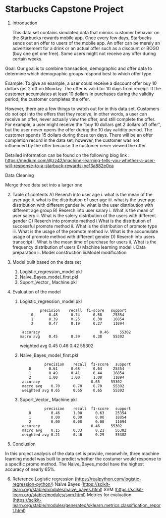# Starbucks Capstone Project
 
 1. Introduction

    This data set contains simulated data that mimics customer behavior on the Starbucks rewards mobile app. Once every few days, Starbucks sends out an offer to users of the mobile app. An offer can be merely an advertisement for a drink or an actual offer such as a discount or BOGO (buy one get one free). Some users might not receive any offer during certain weeks.

Goal:
Our goal is to combine transaction, demographic and offer data to determine which demographic groups respond best to which offer type. 


Example: 
To give an example, a user could receive a discount offer buy 10 dollars get 2 off on Monday. The offer is valid for 10 days from receipt. If the customer accumulates at least 10 dollars in purchases during the validity period, the customer completes the offer.

However, there are a few things to watch out for in this data set. Customers do not opt into the offers that they receive; in other words, a user can receive an offer, never actually view the offer, and still complete the offer. For example, a user might receive the "buy 10 dollars get 2 dollars off offer", but the user never opens the offer during the 10 day validity period. The customer spends 15 dollars during those ten days. There will be an offer completion record in the data set; however, the customer was not influenced by the offer because the customer never viewed the offer.

Detailed information can be found on the following blog link :
https://medium.com/@zz42/machine-learning-tells-you-whether-a-user-will-response-to-a-starbuck-rewards-be13a882e0ca

Data Cleaning 

Merge three data set into a larger one

2. Table of contents 
        A) Reserch into user age
            i. what is the mean of the user age
            ii. what is the distribution of user age
            iii. what is the user age distribution with different gender
            iv. what is the user distribution with different age group
        B) Reserch into user salary
            i. What is the mean of user salery
            ii. What is the salery distribution of the users with different gender
        C) Reserch into promote method
            i.What is the distribution of successful promote method
            ii. What is the distribution of promote type
            iii. What is the usage of the promote method
            iv. What is the accumulate usage of promote method with different gender
        D) Reserch into users transcript
            i. What is the mean time of purchase for users
            ii. What is the frequency distribution of users
    6) Machine learning model
            i. Data preparation
            ii. Model construction
            iii.Model modification

3. Model built based on the data set
    1) Logistic_regression_model.pkl
    2) Naive_Bayes_model_first.pkl
    3) Suport_Vector_ Machine.pkl
    
4. Evaluation of the model
    1) Logistic_regression_model.pkl
    
                    precision    recall  f1-score   support
                0       0.48      0.74      0.58     25354
                1       0.39      0.25      0.30     18854
                2       0.47      0.19      0.27     11094

            accuracy                           0.46     55302
           macro avg    0.45      0.39      0.38     55302
           
        weighted avg       0.45      0.46      0.42     55302
    2) Naive_Bayes_model_first.pkl
        
                      precision    recall  f1-score   support       
               0        0.61      0.68      0.64     25354
               1        0.49      0.41      0.44     18854
               2        1.00      1.00      1.00     11094
            accuracy                       0.65     55302
            macro avg    0.70      0.70     0.70     55302
            weighted avg 0.65      0.65     0.65     55302

    3) Suport_Vector_ Machine.pkl
 
                      precision    recall  f1-score   support
               0         0.46      1.00      0.63     25354
               1         0.00      0.00      0.00     18854
               2         0.00      0.00      0.00     11094
            accuracy                       0.46     55302
            macro avg    0.15      0.33      0.21     55302
            weighted avg 0.21      0.46      0.29     55302
    
5. Conclusion

In this project analysis of the data set is provide, meanwhile, three machine learning model was built to predict whether the costumer would response to a specific promo method. The Naive_Bayes_model have the highest accuracy of nearly 65%.

6. Reference
Logistic regression (https://realpython.com/logistic-regression-python/)
Naive Bayes (https://scikit-learn.org/stable/modules/naive_bayes.html)
SVM (https://scikit-learn.org/stable/modules/svm.html)
Metrics for evaluation (https://scikit-learn.org/stable/modules/generated/sklearn.metrics.classification_report.html)


